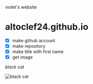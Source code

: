 violet's website
# altoclef24.github.io

- [x] make github account
- [x] make repository
- [x] make title with first name
- [x] get image

*black cat*

![black cat](https://i.pinimg.com/736x/31/e8/e8/31e8e8b9af9d2982b8cd29cd73bc81eb.jpg)

